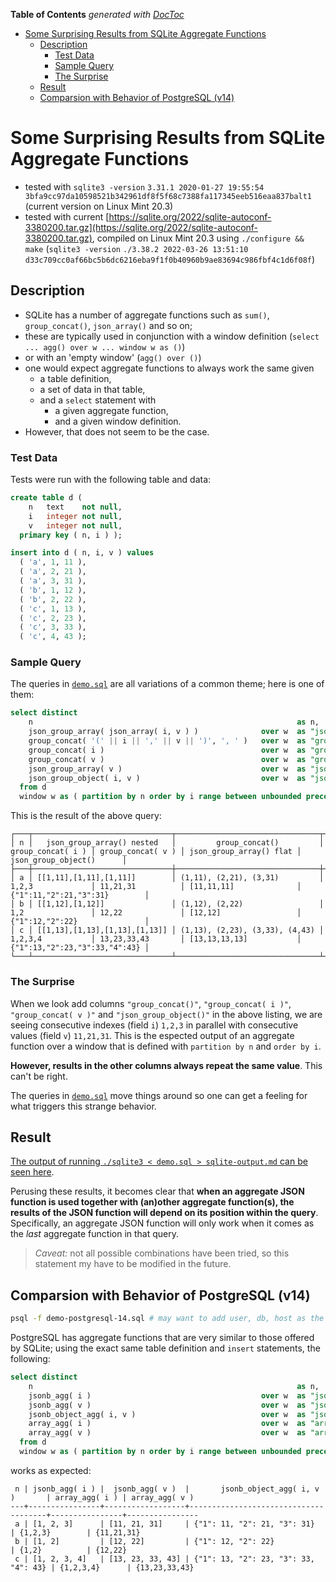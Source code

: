 <!-- START doctoc generated TOC please keep comment here to allow auto update -->
<!-- DON'T EDIT THIS SECTION, INSTEAD RE-RUN doctoc TO UPDATE -->
**Table of Contents**  *generated with [DocToc](https://github.com/thlorenz/doctoc)*

- [Some Surprising Results from SQLite Aggregate Functions](#some-surprising-results-from-sqlite-aggregate-functions)
  - [Description](#description)
    - [Test Data](#test-data)
    - [Sample Query](#sample-query)
    - [The Surprise](#the-surprise)
  - [Result](#result)
  - [Comparsion with Behavior of PostgreSQL (v14)](#comparsion-with-behavior-of-postgresql-v14)

<!-- END doctoc generated TOC please keep comment here to allow auto update -->





# Some Surprising Results from SQLite Aggregate Functions

* tested with `sqlite3 -version` `3.31.1 2020-01-27 19:55:54
  3bfa9cc97da10598521b342961df8f5f68c7388fa117345eeb516eaa837balt1` (current version on Linux Mint 20.3)
* tested with current
  [https://sqlite.org/2022/sqlite-autoconf-3380200.tar.gz](https://sqlite.org/2022/sqlite-autoconf-3380200.tar.gz),
  compiled on Linux Mint 20.3 using `./configure && make` (`sqlite3 -version` `./3.38.2 2022-03-26 13:51:10
  d33c709cc0af66bc5b6dc6216eba9f1f0b40960b9ae83694c986fbf4c1d6f08f`)

## Description

* SQLite has a number of aggregate functions such as `sum()`, `group_concat()`, `json_array()` and so on;
* these are typically used in conjunction with a window definition (`select ... agg() over w ... window w as
  ()`)
* or with an 'empty window' (`agg() over ()`)
* one would expect aggregate functions to always work the same given
  * a table definition,
  * a set of data in that table,
  * and a `select` statement with
    * a given aggregate function,
    * and a given window definition.
* However, that does not seem to be the case.

### Test Data

Tests were run with the following table and data:

```sql
create table d (
    n   text    not null,
    i   integer not null,
    v   integer not null,
  primary key ( n, i ) );

insert into d ( n, i, v ) values
  ( 'a', 1, 11 ),
  ( 'a', 2, 21 ),
  ( 'a', 3, 31 ),
  ( 'b', 1, 12 ),
  ( 'b', 2, 22 ),
  ( 'c', 1, 13 ),
  ( 'c', 2, 23 ),
  ( 'c', 3, 33 ),
  ( 'c', 4, 43 );
```

### Sample Query

The queries in [`demo.sql`](https://github.com/loveencounterflow/sqlite-window-surprise/blob/main/demo.sql) are all variations of a common theme; here is one of them:

```sql
select distinct
    n                                                           as n,
    json_group_array( json_array( i, v ) )              over w  as "json_group_array() nested",
    group_concat( '(' || i || ',' || v || ')', ', ' )   over w  as "group_concat()",
    group_concat( i )                                   over w  as "group_concat( i )",
    group_concat( v )                                   over w  as "group_concat( v )",
    json_group_array( v )                               over w  as "json_group_array() flat",
    json_group_object( i, v )                           over w  as "json_group_object()"
  from d
  window w as ( partition by n order by i range between unbounded preceding and unbounded following );
```

This is the result of the above query:

```
┌───┬───────────────────────────────┬────────────────────────────────┬───────────────────┬───────────────────┬─────────────────────────┬───────────────────────────────┐
│ n │   json_group_array() nested   │         group_concat()         │ group_concat( i ) │ group_concat( v ) │ json_group_array() flat │      json_group_object()      │
├───┼───────────────────────────────┼────────────────────────────────┼───────────────────┼───────────────────┼─────────────────────────┼───────────────────────────────┤
│ a │ [[1,11],[1,11],[1,11]]        │ (1,11), (2,21), (3,31)         │ 1,2,3             │ 11,21,31          │ [11,11,11]              │ {"1":11,"2":21,"3":31}        │
│ b │ [[1,12],[1,12]]               │ (1,12), (2,22)                 │ 1,2               │ 12,22             │ [12,12]                 │ {"1":12,"2":22}               │
│ c │ [[1,13],[1,13],[1,13],[1,13]] │ (1,13), (2,23), (3,33), (4,43) │ 1,2,3,4           │ 13,23,33,43       │ [13,13,13,13]           │ {"1":13,"2":23,"3":33,"4":43} │
└───┴───────────────────────────────┴────────────────────────────────┴───────────────────┴───────────────────┴─────────────────────────┴───────────────────────────────┘
```

### The Surprise

When we look add columns `"group_concat()"`, `"group_concat( i )"`, `"group_concat( v )"` and
`"json_group_object()"` in the above listing, we are seeing consecutive indexes (field `i`) `1,2,3` in
parallel with consecutive values (field `v`) `11,21,31`. This is the espected output of an aggregate
function over a window that is defined with `partition by n` and `order by i`.

**However, results in the other columns always repeat the same value**. This can't be right.

The queries in [`demo.sql`](https://github.com/loveencounterflow/sqlite-window-surprise/blob/main/demo.sql) move things around so one can get a feeling for what triggers this
strange behavior.

## Result

[The output of running `./sqlite3 < demo.sql > sqlite-output.md` can be seen here](https://github.com/loveencounterflow/sqlite-window-surprise/blob/main/sqlite-output.md).

Perusing these results, it becomes clear that **when an aggregate JSON function is used together with
(an)other aggregate function(s), the results of the JSON function will depend on its position within the
query**. Specifically, an aggregate JSON function will only work when it comes as the *last* aggregate
function in that query.

> *Caveat:* not all possible combinations have been tried, so this statement my have to be modified in the
> future.


## Comparsion with Behavior of PostgreSQL (v14)

```bash
psql -f demo-postgresql-14.sql # may want to add user, db, host as the case may be
```

PostgreSQL has aggregate functions that are very similar to those offered by SQLite; using the exact same
table definition and `insert` statements, the following:

```sql
select distinct
    n                                                           as n,
    jsonb_agg( i )                                      over w  as "jsonb_agg( i )",
    jsonb_agg( v )                                      over w  as "jsonb_agg( v )",
    jsonb_object_agg( i, v )                            over w  as "jsonb_object_agg( i, v )",
    array_agg( i )                                      over w  as "array_agg( i )",
    array_agg( v )                                      over w  as "array_agg( v )"
  from d
  window w as ( partition by n order by i range between unbounded preceding and unbounded following );
```

works as expected:

```
 n | jsonb_agg( i ) |  jsonb_agg( v )  |       jsonb_object_agg( i, v )       | array_agg( i ) | array_agg( v )
---+----------------+------------------+--------------------------------------+----------------+----------------
 a | [1, 2, 3]      | [11, 21, 31]     | {"1": 11, "2": 21, "3": 31}          | {1,2,3}        | {11,21,31}
 b | [1, 2]         | [12, 22]         | {"1": 12, "2": 22}                   | {1,2}          | {12,22}
 c | [1, 2, 3, 4]   | [13, 23, 33, 43] | {"1": 13, "2": 23, "3": 33, "4": 43} | {1,2,3,4}      | {13,23,33,43}
```

